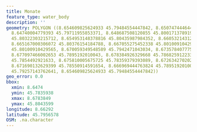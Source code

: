 ```yaml
---
title: Monate
feature_type: water_body
description: ''
geometry: POLYGON ((8.654609825624933 45.79484554447842, 8.650747444644065 45.79412741549773,
  8.64740004779393 45.79711955853371, 8.648687508120855 45.80017137891954, 8.650661613955549
  45.80322303215712, 8.654953148378816 45.80435987984352, 8.660532143129011 45.80382137593643,
  8.665167000306072 45.80376154184788, 8.667055275452338 45.80100910429565, 8.668342735779264
  45.80100910429565, 8.670059349548589 45.7942471043034, 8.673578407775667 45.79322974125846,
  8.677097466002653 45.7895192010043, 8.678384926329668 45.78682591223399, 8.678299095641243
  45.7854492921633, 8.675810005675725 45.78359379393089, 8.672634270202535 45.78395292744078,
  8.671690132629399 45.78550914591654, 8.666969444763824 45.7895192010043, 8.660961296571319
  45.79257143762641, 8.654609825624933 45.79484554447842))
geo_error: 0.0
bbox:
  xmin: 8.6474
  ymin: 45.7835938
  xmax: 8.6783849
  ymax: 45.8043599
longitude: 8.66292
latitude: 45.7956578
OSM: .na.character
---
```

